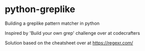 # python-greplike
Building a greplike pattern matcher in python

Inspired by 'Build your own grep' challenge over at codecrafters

Solution based on the cheatsheet over at https://regexr.com/
